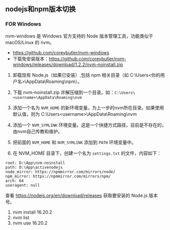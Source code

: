 ## nodejs和npm版本切换

### FOR Windows

nvm-windows 是 Windows 官方支持的 Node 版本管理工具，功能类似于 macOS/Linux 的 nvm。

- https://github.com/coreybutler/nvm-windows
- 下载免安装版本：https://github.com/coreybutler/nvm-windows/releases/download/1.2.2/nvm-noinstall.zip

1. 卸载现有 Node.js（如果已安装）,包括 npm 相关目录（如 C:\Users\<你的用户名>\AppData\Roaming\npm）。

2. 下载 nvm-noinstall.zip 并解压缩到一个目录。如：`C:\Users\<username>\AppData\Roaming\nvm`

3. 添加一个名为 `NVM_HOME` 的新环境变量。为上一步的nvm所在目录。如果使用默认值，则为 C:\Users\<username>\AppData\Roaming\nvm

4. 添加一个 `NVM_SYMLINK` 环境变量。这是一个快捷方式路径，目前是不存在的，由nvm自己传教和维护。

5. 把前面的 `NVM_HOME` 和 `NVM_SYMLINK` 添加到 `PATH` 环境变量中。

6. 在 NVM_HOME 目录下，创建一个名为 `settings.txt` 的文件，内容如下：

```
root: D:\App\nvm-noinstall
path: D:\App\activenodejs
node_mirror: https://npmmirror.com/mirrors/node/
npm_mirror: https://npmmirror.com/mirrors/npm/
arch: 64
useragent: null
```

查看 https://nodejs.org/en/download/releases 获取要安装的 Node.js 版本号。


1. nvm install 16.20.2
2. nvm list
3. nvm use 16.20.2
